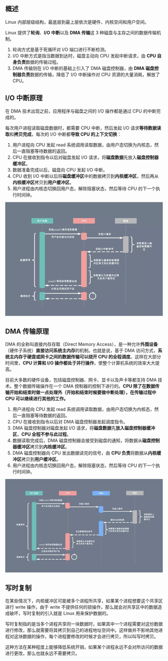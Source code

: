 ## 概述

Linux 内部层级结构，最底层到最上层依次是硬件、内核空间和用户空间。

Linux 提供了**轮询**、**I/O 中断**以及 **DMA 传输**这 3 种磁盘与主存之间的数据传输机制。

1. 轮询方式是基于死循环对 I/O 端口进行不断检测。
2. I/O 中断方式是指当数据到达时，磁盘主动向 CPU 发起中断请求，由 **CPU 自身负责**数据的传输过程。
3. DMA 传输则在 I/O 中断的基础上引入了 DMA 磁盘控制器，由 **DMA 磁盘控制器负责**数据的传输，降低了 I/O 中断操作对 CPU 资源的大量消耗，解放了CPU。

## I/O 中断原理

在 DMA 技术出现之前，应用程序与磁盘之间的 I/O 操作都是通过 CPU 的中断完成的。

每次用户进程读取磁盘数据时，都需要 CPU 中断，然后发起 I/O 请求**等待数据读取**和**拷贝完成**，每次的 I/O 中断都**导致 CPU 的上下文切换**：

1. 用户进程向 CPU 发起 read 系统调用读取数据，由用户态切换为内核态，然后一直阻塞等待数据的返回。
2. CPU 在接收到指令以后对磁盘发起 I/O 请求，将**磁盘数据**先放入**磁盘控制器缓冲区**。
3. 数据准备完成以后，磁盘向 CPU 发起 I/O 中断。
4. CPU 收到 I/O 中断以后将**磁盘缓冲区**中的数据拷贝到**内核缓冲区**，然后再从**内核缓冲区**拷贝到**用户缓冲区**。
5. 用户进程由内核态切换回用户态，解除阻塞状态，然后等待 CPU 的下一个执行时间钟。

![IO中断](../../images/IO%E4%B8%AD%E6%96%AD.jpg)

## DMA 传输原理

DMA 的全称叫直接内存存取（Direct Memory Access），是一种允许**外围设备**（硬件子系统）**直接访问系统主内存**的机制。也就是说，基于 DMA 访问方式，**系统主内存于硬盘或网卡之间的数据传输可以绕开 CPU 的全程调度**。这样在大部分时间里，**CPU 计算和 I/O 操作都处于并行操作**，使整个计算机系统的效率大大提高。

目前大多数的硬件设备，包括磁盘控制器、网卡、显卡以及声卡等都支持 DMA 技术。整个数据传输操作在一个 DMA 控制器的控制下进行的。**CPU 除了在数据传输开始和结束时做一点处理外（开始和结束时候要做中断处理），在传输过程中 CPU 可以继续进行其他的工作。**

1. 用户进程向 CPU 发起 read 系统调用读取数据，由用户态切换为内核态，然后一直阻塞等待数据的返回。
2. CPU 在接收到指令以后对 DMA 磁盘控制器发起调度指令。
3. DMA 磁盘控制器对磁盘发起 I/O 请求，将**磁盘数据**先**放入磁盘控制器缓冲区**，**CPU 全程不参与此过程**。
4. 数据读取完成后，DMA 磁盘控制器会接受到磁盘的通知，将数据从**磁盘控制器缓冲区**拷贝到**内核缓冲区**。
5. DMA 磁盘控制器向 CPU 发出数据读完的信号，由 **CPU 负责**将数据从**内核缓冲区**拷贝到**用户缓冲区**。
6. 用户进程由内核态切换回用户态，解除阻塞状态，然后等待 CPU 的下一个执行时间钟。

![DMA](../../images/DMA%E4%BC%A0%E8%BE%93.jpg)

## 写时复制

在某些情况下，内核缓冲区可能被多个进程所共享，如果某个进程想要这个共享区进行 write 操作，由于 write 不提供任何的锁操作，那么就会对共享区中的数据造成破坏，写时复制的引入就是 Linux 用来保护数据的。

写时复制指的是当多个进程共享同一块数据时，如果其中一个进程需要对这份数据进行修改，那么就需要将其拷贝到自己的进程地址空间中。这样做并不影响其他进程对这块数据的操作，每个进程要修改的时候才会进行拷贝，所以叫写时拷贝。

这种方法在某种程度上能够降低系统开销，如果某个进程永远不会对所访问的数据进行更改，那么也就永远不需要拷贝。

